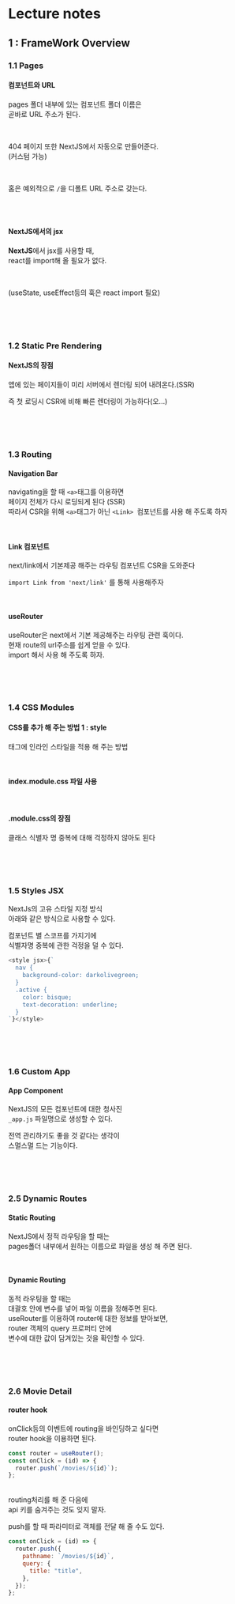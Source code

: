 # Lecture notes

## 1 : FrameWork Overview

### 1.1 Pages

#### **컴포넌트와 URL**

pages 폴더 내부에 있는 컴포넌트 폴더 이름은 <br/>
곧바로 URL 주소가 된다.

<br/>

404 페이지 또한 NextJS에서 자동으로 만들어준다.<br/>
(커스텀 가능)

<br/>

홈은 예외적으로 `/`을 디폴트 URL 주소로 갖는다.

<br/>
<br/>

#### **NextJS에서의 jsx**

**NextJS**에서 jsx를 사용할 때, <br/>
react를 import해 올 필요가 없다.

<br/>

(useState, useEffect등의 훅은 react import 필요)

<br/>
<br/>
<br/>

### 1.2 Static Pre Rendering

#### **NextJS의 장점**

앱에 있는 페이지들이 미리 서버에서 렌더링 되어 내려온다.(SSR)
<br/>

즉 첫 로딩시 CSR에 비해 빠른 렌더링이 가능하다(오...)

<br/>
<br/>
<br/>

### 1.3 Routing

#### **Navigation Bar**

navigating을 할 때 `<a>`태그를 이용하면<br/>
페이지 전체가 다시 로딩되게 된다 (SSR)
<br/>
따라서 CSR을 위해 `<a>`태그가 아닌 `<Link> `컴포넌트를 사용 해 주도록 하자

<br/>

#### **Link 컴포넌트**

next/link에서 기본제공 해주는 라우팅 컴포넌트
CSR을 도와준다<br/>

`import Link from 'next/link'` 를 통해 사용해주자

<br/>

#### **useRouter**

useRouter은 next에서 기본 제공해주는 라우팅 관련 훅이다.<br/>
현재 route의 url주소를 쉽게 얻을 수 있다.<br/>
import 해서 사용 해 주도록 하자.

<br/>
<br/>
<br/>

### 1.4 CSS Modules

#### CSS를 추가 해 주는 방법 1 : style

태그에 인라인 스타일을 적용 해 주는 방법

<br/>

#### index.module.css 파일 사용

<br/>

#### .module.css의 장점

클래스 식별자 명 중복에 대해 걱정하지 않아도 된다

<br/>
<br/>
<br/>

### 1.5 Styles JSX

NextJs의 고유 스타일 지정 방식<br/>
아래와 같은 방식으로 사용할 수 있다.
<br/>

컴포넌트 별 스코프를 가지기에 <br/>
식별자명 중복에 관한 걱정을 덜 수 있다.

```js
<style jsx>{`
  nav {
    background-color: darkolivegreen;
  }
  .active {
    color: bisque;
    text-decoration: underline;
  }
`}</style>
```

<br/>
<br/>
<br/>

### 1.6 Custom App

#### App Component

NextJS의 모든 컴포넌트에 대한 청사진<br/>
`_app.js` 파일명으로 생성할 수 있다.
<br/>

전역 관리하기도 좋을 것 같다는 생각이 <br/>
스멀스멀 드는 기능이다.

<br/>
<br/>
<br/>

### 2.5 Dynamic Routes

#### Static Routing

NextJS에서 정적 라우팅을 할 때는 <br/>
pages폴더 내부에서 원하는 이름으로 파일을 생성 해 주면 된다.

<br/>

#### Dynamic Routing

동적 라우팅을 할 때는 <br/>
대괄호 안에 변수를 넣어 파일 이름을 정해주면 된다.
<br/>
useRouter를 이용하여 router에 대한 정보를 받아보면,<br/>
router 객체의 query 프로퍼티 안에<br/>
변수에 대한 값이 담겨있는 것을 확인할 수 있다.

<br/>
<br/>
<br/>

### 2.6 Movie Detail

#### router hook

onClick등의 이벤트에 routing을 바인딩하고 싶다면<br/>
router hook을 이용하면 된다.

```js
const router = useRouter();
const onClick = (id) => {
  router.push(`/movies/${id}`);
};
```

<br/>
routing처리를 해 준 다음에 <br/>
api 키를 숨겨주는 것도 잊지 말자.

<br/>

push를 할 때 파라미터로 객체를 전달 해 줄 수도 있다.

```js
const onClick = (id) => {
  router.push({
    pathname: `/movies/${id}`,
    query: {
      title: "title",
    },
  });
};
```

<br/>
<br/>
<br/>
